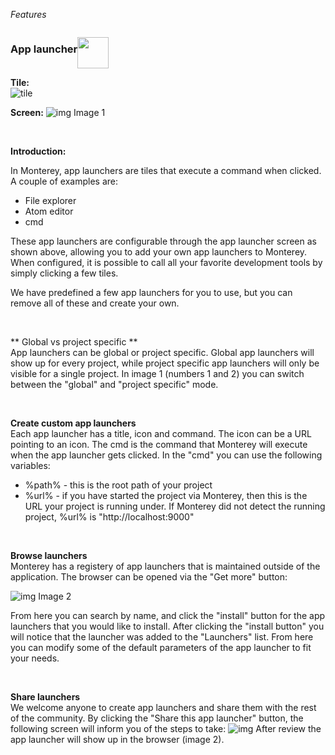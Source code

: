 _Features_

<h3 style="float: left">App launcher</h3>
<p style="float: left">
  <img src="https://cloud.githubusercontent.com/assets/2712405/17079177/0f3c9aa6-50d6-11e6-82c3-0e30d92ff5f2.png" width="50"></img>
</p>
<p style="clear: both"></p>

**Tile:**  
![tile](http://i.imgur.com/mWoUbnk.png)

**Screen:**
![img](http://i.imgur.com/RnCGEbc.png)
Image 1

<br>

**Introduction:**

In Monterey, app launchers are tiles that execute a command when clicked. A couple of examples are:  
- File explorer
- Atom editor  
- cmd

These app launchers are configurable through the app launcher screen as shown above, allowing you to add your own app launchers to Monterey. When configured, it is possible to call all your favorite development tools by simply clicking a few tiles.

We have predefined a few app launchers for you to use, but you can remove all of these and create your own. 

<br>

** Global vs project specific **  
App launchers can be global or project specific. Global app launchers will show up for every project, while project specific app launchers will only be visible for a single project. In image 1 (numbers 1 and 2) you can switch between the "global" and "project specific" mode.

<br>

**Create custom app launchers**  
Each app launcher has a title, icon and command. The icon can be a URL pointing to an icon. The cmd is the command that Monterey will execute when the app launcher gets clicked. In the "cmd" you can use the following variables:

- %path% - this is the root path of your project
- %url% - if you have started the project via Monterey, then this is the URL your project is running under. If Monterey did not detect the running project, %url% is "http://localhost:9000"

<br>

**Browse launchers**  
Monterey has a registery of app launchers that is maintained outside of the application. The browser can be opened via the "Get more" button:

![img](http://i.imgur.com/KduRCpn.png)
Image 2

From here you can search by name, and click the "install" button for the app launchers that you would like to install. After clicking the "install button" you will notice that the launcher was added to the "Launchers" list. From here you can modify some of the default parameters of the app launcher to fit your needs.

<br>

**Share launchers**  
We welcome anyone to create app launchers and share them with the rest of the community. By clicking the "Share this app launcher" button, the following screen will inform you of the steps to take:
![img](http://i.imgur.com/vAEaqoV.png)
After review the app launcher will show up in the browser (image 2).


